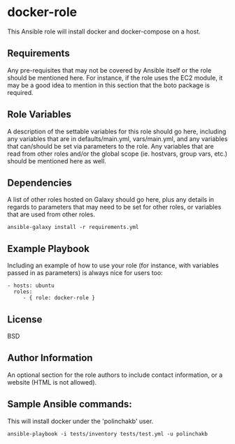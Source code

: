 docker-role
=========

This Ansible role will install docker and docker-compose on a host.

Requirements
------------

Any pre-requisites that may not be covered by Ansible itself or the role should be mentioned here. For instance, if the role uses the EC2 module, it may be a good idea to mention in this section that the boto package is required.

Role Variables
--------------

A description of the settable variables for this role should go here, including any variables that are in defaults/main.yml, vars/main.yml, and any variables that can/should be set via parameters to the role. Any variables that are read from other roles and/or the global scope (ie. hostvars, group vars, etc.) should be mentioned here as well.

Dependencies
------------

A list of other roles hosted on Galaxy should go here, plus any details in regards to parameters that may need to be set for other roles, or variables that are used from other roles.

```ansible-galaxy install -r requirements.yml```

Example Playbook
----------------

Including an example of how to use your role (for instance, with variables passed in as parameters) is always nice for users too:

    - hosts: ubuntu
      roles:
         - { role: docker-role }

License
-------

BSD

Author Information
------------------

An optional section for the role authors to include contact information, or a website (HTML is not allowed).



Sample Ansible commands:
-----------------------

This will install docker under the 'polinchakb' user.

```
ansible-playbook -i tests/inventory tests/test.yml -u polinchakb
```